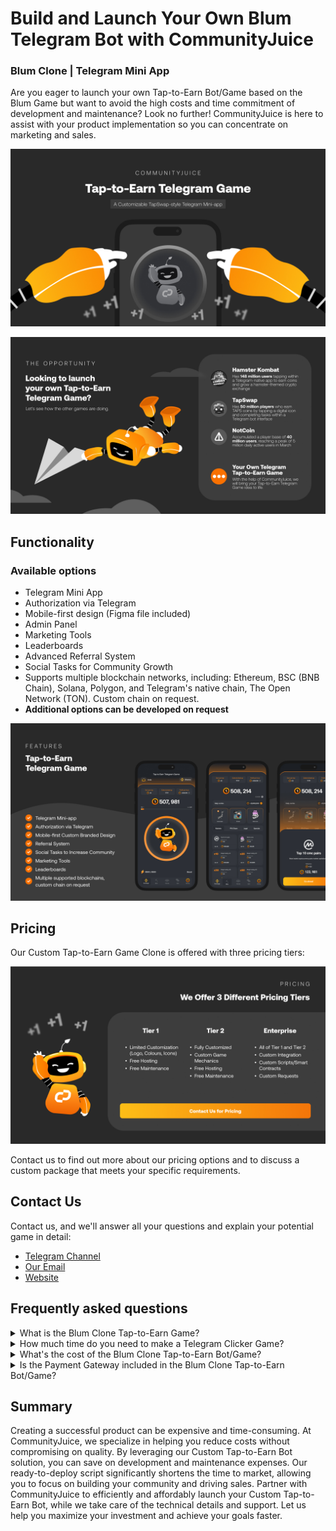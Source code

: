 # Build and Launch Your Own Blum Telegram Bot with CommunityJuice

### Blum Clone | Telegram Mini App

Are you eager to launch your own Tap-to-Earn Bot/Game based on the Blum Game but want to avoid the high costs and time commitment of development and maintenance? Look no further! CommunityJuice is here to assist with your product implementation so you can concentrate on marketing and sales.

![Custom Tap-to-Earn Bot GitHub Image](/images/tapswap.jpg "White Label TapSwap | GitHub")

![Telegram Custom Tap-to-Earn Games GitHub Image](/images/2.jpg "Telegram Custom Tap-to-Earn Games | GitHub")

## Functionality
### Available options
- Telegram Mini App
- Authorization via Telegram
- Mobile-first design (Figma file included)
- Admin Panel
- Marketing Tools
- Leaderboards
- Advanced Referral System
- Social Tasks for Community Growth
- Supports multiple blockchain networks, including: Ethereum, BSC (BNB Chain), Solana, Polygon, and Telegram's native chain, The Open Network (TON). Custom chain on request.
- <b>Additional options can be developed on request</b>

![Telegram Custom Tap-to-Earn Sample Mockup](/images/3.jpg "Telegram Custom Tap-to-Earn Game Mockup | GitHub")



## Pricing
Our  Custom Tap-to-Earn Game Clone is offered with three pricing tiers:

[![CommunityJuice Special Offers](/images/5.jpg)](mailto:gm@communityjuice.xyz)

Contact us to find out more about our pricing options and to discuss a custom package that meets your specific requirements.

## Contact Us

Contact us, and we'll answer all your questions and explain your potential game in detail:

- <a href="https://t.me/communityjuicelabs" target="_blank">Telegram Channel</a>
- [Our Email](mailto:gm@communityjuice.xyz)
- <a href="https://communityjuice.xyz" target="_blank">Website</a>


## Frequently asked questions

<details>
  <summary>What is the Blum Clone Tap-to-Earn Game?</summary>
  <p>The Blum Clone Tap-to-Earn game is a Telegram Mini-app solution for someone who is looking for a game like Blum. It is comprehensive package for a Telegram clicker game with marketing mechanics, designed to minimize the cost of building a Web3 community.</p> 
  <p>Examples are games like Blum, TapSwap, NotCoin & Hamster Kombat games.</p> 
</details>

<details>
  <summary>How much time do you need to make a Telegram Clicker Game?</summary>
  <p>Since this is a whitelabel solution, development and launch take less time than building from scratch. You’ll have a ready-made solution in less than a month.</p>
</details>

<details>
  <summary>What's the cost of the Blum Clone Tap-to-Earn Bot/Game?</summary>
  <p>Our Custom Tap-to-Earn Bot/Game is offered with three pricing tiers:</p> 
  <ul>
      <li>Tier 1 - We will use the same UI/UX Design and format as our Blum Clone model but using your brand elements such as typography, logos, and colours. Free hosting, free maintenance</li>
      <li>Tier 2 - This tier involves a full design of the interface. If you have a custom game mechanics you want to implement, this would be the right option for you. This also comes with free hosting and free maintenance</li>
      <li>Enterprise - If you need a custom integration, custom game mechanics, custom scripts, you want to add this option is for you.</li>  
  </ul>
  <p>Contact Us for the exact pricing for each tier.</p> 
</details>

<details>
  <summary>Is the Payment Gateway included in the Blum Clone Tap-to-Earn Bot/Game?</summary>
  <p>No, as this feature requires a license. If you have the necessary license, we can integrate the payment gateway for an additional fee.</p>
</details>

## Summary

Creating a successful product can be expensive and time-consuming. At CommunityJuice, we specialize in helping you reduce costs without compromising on quality. By leveraging our Custom Tap-to-Earn Bot solution, you can save on development and maintenance expenses. Our ready-to-deploy script significantly shortens the time to market, allowing you to focus on building your community and driving sales. Partner with CommunityJuice to efficiently and affordably launch your Custom Tap-to-Earn Bot, while we take care of the technical details and support. Let us help you maximize your investment and achieve your goals faster.
